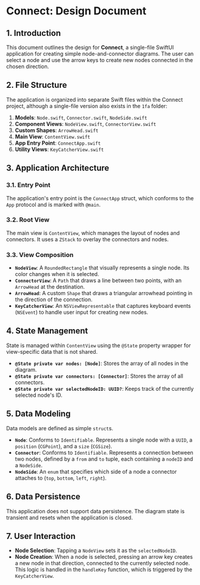 # Connect: Design Document

## 1. Introduction

This document outlines the design for **Connect**, a single-file SwiftUI application for creating simple node-and-connector diagrams. The user can select a node and use the arrow keys to create new nodes connected in the chosen direction.

## 2. File Structure

The application is organized into separate Swift files within the Connect project, although a single-file version also exists in the `1fa` folder:

1.  **Models**: `Node.swift`, `Connector.swift`, `NodeSide.swift`
2.  **Component Views**: `NodeView.swift`, `ConnectorView.swift`
3.  **Custom Shapes**: `ArrowHead.swift`
4.  **Main View**: `ContentView.swift`
5.  **App Entry Point**: `ConnectApp.swift`
6.  **Utility Views**: `KeyCatcherView.swift`

## 3. Application Architecture

### 3.1. Entry Point

The application's entry point is the `ConnectApp` struct, which conforms to the `App` protocol and is marked with `@main`.

### 3.2. Root View

The main view is `ContentView`, which manages the layout of nodes and connectors. It uses a `ZStack` to overlay the connectors and nodes.

### 3.3. View Composition

-   **`NodeView`**: A `RoundedRectangle` that visually represents a single node. Its color changes when it is selected.
-   **`ConnectorView`**: A `Path` that draws a line between two points, with an `ArrowHead` at the destination.
-   **`ArrowHead`**: A custom `Shape` that draws a triangular arrowhead pointing in the direction of the connection.
-   **`KeyCatcherView`**: An `NSViewRepresentable` that captures keyboard events (`NSEvent`) to handle user input for creating new nodes.

## 4. State Management

State is managed within `ContentView` using the `@State` property wrapper for view-specific data that is not shared.

-   **`@State private var nodes: [Node]`**: Stores the array of all nodes in the diagram.
-   **`@State private var connectors: [Connector]`**: Stores the array of all connectors.
-   **`@State private var selectedNodeID: UUID?`**: Keeps track of the currently selected node's ID.

## 5. Data Modeling

Data models are defined as simple `struct`s.

-   **`Node`**: Conforms to `Identifiable`. Represents a single node with a `UUID`, a `position` (`CGPoint`), and a `size` (`CGSize`).
-   **`Connector`**: Conforms to `Identifiable`. Represents a connection between two nodes, defined by a `from` and `to` tuple, each containing a `nodeID` and a `NodeSide`.
-   **`NodeSide`**: An `enum` that specifies which side of a node a connector attaches to (`top`, `bottom`, `left`, `right`).

## 6. Data Persistence

This application does not support data persistence. The diagram state is transient and resets when the application is closed.

## 7. User Interaction

-   **Node Selection**: Tapping a `NodeView` sets it as the `selectedNodeID`.
-   **Node Creation**: When a node is selected, pressing an arrow key creates a new node in that direction, connected to the currently selected node. This logic is handled in the `handleKey` function, which is triggered by the `KeyCatcherView`.
